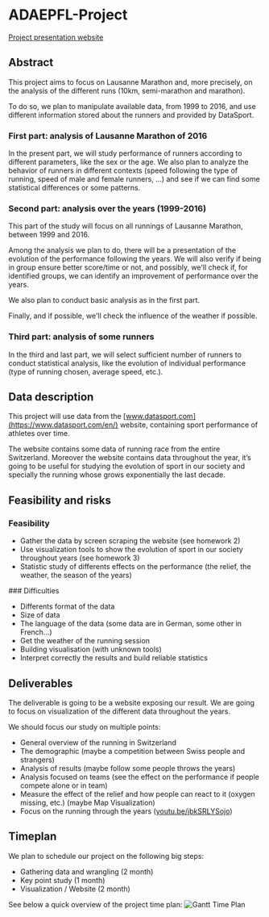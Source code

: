 # ADAEPFL-Project

[Project presentation website](https://antitoine.github.io/ADAEPFL-Project/)

## Abstract

This project aims to focus on Lausanne Marathon and, more precisely, on the analysis of the different runs (10km, semi-marathon and marathon).

To do so, we plan to manipulate available data, from 1999 to 2016, and use different information stored about the runners and provided by DataSport.

### First part: analysis of Lausanne Marathon of 2016

In the present part, we will study performance of runners according to different parameters, like the sex or the age.  We also plan to analyze the behavior of runners in different contexts (speed following the type of running, speed of male and female runners, ...) and see if we can find some statistical differences or some patterns.

### Second part: analysis over the years (1999-2016)

This part of the study will focus on all runnings of Lausanne Marathon, between 1999 and 2016.

Among the analysis we plan to do, there will be a presentation of the evolution of the performance following the years. We will also verify if being in group ensure better score/time or not, and possibly, we'll check if, for identified groups, we can identify an improvement of performance over the years.

We also plan to conduct basic analysis as in the first part.

Finally, and if possible, we'll check the influence of the weather if possible.

### Third part: analysis of some runners

In the third and last part, we will select sufficient number of runners to conduct statistical analysis, like the evolution of individual performance (type of running chosen, average speed, etc.).

## Data description

This project will use data from the [www.datasport.com](https://www.datasport.com/en/) website, containing sport performance of athletes over time.

The website contains some data of running race from the entire Switzerland. 
Moreover the website contains data throughout the year, it’s going to be useful for studying the evolution of sport in our society and specially the running whose grows exponentially the last decade.

## Feasibility and risks

### Feasibility

  - Gather the data by screen scraping the website (see homework 2)
  - Use visualization tools to show the evolution of sport in our society throughout years (see homework 3)
  - Statistic study of differents effects on the performance (the relief, the weather, the season of the years)

### Difficulties

  - Differents format of the data
  - Size of data
  - The language of the data (some data are in German, some other in French…)
  - Get the weather of the running session
  - Building visualisation (with unknown tools)
  - Interpret correctly the results and build reliable statistics

## Deliverables

The deliverable is going to be a website exposing our result. We are going to focus on visualization of the different data throughout the years.

We should focus our study on multiple points:
  - General overview of the running in Switzerland
  - The demographic (maybe a competition between Swiss people and strangers) 
  - Analysis of results (maybe follow some people throws the years)
  - Analysis focused on teams (see the effect on the performance if people compete alone or in team)
  - Measure the effect of the relief and how people can react to it (oxygen missing, etc.) (maybe Map Visualization) 
  - Focus on the running through the years ([youtu.be/jbkSRLYSojo](https://youtu.be/jbkSRLYSojo))

## Timeplan

We plan to schedule our project on the following big steps:
  - Gathering data and wrangling (2 month)
  - Key point study  (1 month)
  - Visualization / Website  (2 month)

See below a quick overview of the project time plan:
![Gantt Time Plan](https://antitoine.github.io/ADAEPFL-Project/images/gantt.png)
